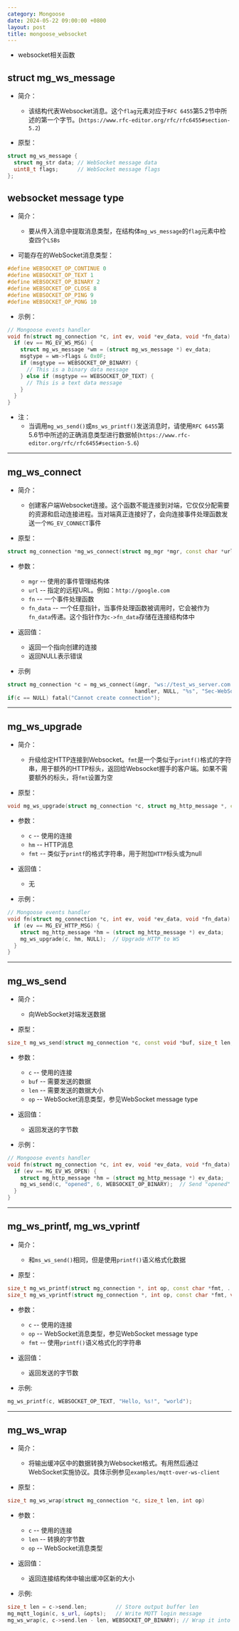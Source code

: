 ```yaml
---
category: Mongoose
date: 2024-05-22 09:00:00 +0800
layout: post
title: mongoose_websocket
---
```


+ websocket相关函数

## struct mg_ws_message

+ 简介：
  + 该结构代表Websocket消息。这个`flag`元素对应于`RFC 6455`第5.2节中所述的第一个字节。(`https://www.rfc-editor.org/rfc/rfc6455#section-5.2`)

+ 原型：
```cpp
struct mg_ws_message {
  struct mg_str data; // WebSocket message data
  uint8_t flags;      // WebSocket message flags
};
```

## websocket message type

+ 简介：
  + 要从传入消息中提取消息类型，在结构体`mg_ws_message`的`flag`元素中检查四个`LSBs`

+ 可能存在的WebSocket消息类型：
```cpp
#define WEBSOCKET_OP_CONTINUE 0
#define WEBSOCKET_OP_TEXT 1
#define WEBSOCKET_OP_BINARY 2
#define WEBSOCKET_OP_CLOSE 8
#define WEBSOCKET_OP_PING 9
#define WEBSOCKET_OP_PONG 10
```

+ 示例：
```cpp
// Mongoose events handler
void fn(struct mg_connection *c, int ev, void *ev_data, void *fn_data) {
  if (ev == MG_EV_WS_MSG) {
    struct mg_ws_message *wm = (struct mg_ws_message *) ev_data;
    msgtype = wm->flags & 0x0F;
    if (msgtype == WEBSOCKET_OP_BINARY) {
      // This is a binary data message
    } else if (msgtype == WEBSOCKET_OP_TEXT) {
      // This is a text data message
    }
  }
}
```

+ 注：
  + 当调用`mg_ws_send()`或`ms_ws_printf()`发送消息时，请使用`RFC 6455`第5.6节中所述的正确消息类型进行数据帧(`https://www.rfc-editor.org/rfc/rfc6455#section-5.6`)

---

## mg_ws_connect 

+ 简介：
  + 创建客户端Websocket连接。这个函数不能连接到对端，它仅仅分配需要的资源和启动连接进程。当对端真正连接好了，会向连接事件处理函数发送一个`MG_EV_CONNECT`事件

+ 原型：
```cpp
struct mg_connection *mg_ws_connect(struct mg_mgr *mgr, const char *url, mg_event_handler_t fn, void *fn_data, const char *fmt, ...);
```

+ 参数：
  + `mgr`  --  使用的事件管理结构体
  + `url`  --  指定的远程URL。例如：`http://google.com`
  + `fn`   --  一个事件处理函数
  + `fn_data`  --  一个任意指针，当事件处理函数被调用时，它会被作为`fn_data`传递。这个指针作为`c->fn_data`存储在连接结构体中

+ 返回值：
  + 返回一个指向创建的连接
  + 返回NULL表示错误

+ 示例
```cpp
struct mg_connection *c = mg_ws_connect(&mgr, "ws://test_ws_server.com:1000",
                                        handler, NULL, "%s", "Sec-WebSocket-Protocol: echo\r\n");
if(c == NULL) fatal("Cannot create connection");
``` 

---

## mg_ws_upgrade

+ 简介：
  + 升级给定HTTP连接到Websocket。`fmt`是一个类似于`printf()`格式的字符串，用于额外的HTTP标头，返回给Websocket握手的客户端。如果不需要额外的标头，将`fmt`设置为空

+ 原型：
```cpp
void mg_ws_upgrade(struct mg_connection *c, struct mg_http_message *, const char *fmt, ...);
```

+ 参数：
  + `c`    --  使用的连接
  + `hm`   --  HTTP消息
  + `fmt`  --  类似于`printf`的格式字符串，用于附加`HTTP`标头或为null

+ 返回值：
  + 无

+ 示例：
```cpp
// Mongoose events handler
void fn(struct mg_connection *c, int ev, void *ev_data, void *fn_data) {
  if (ev == MG_EV_HTTP_MSG) {
    struct mg_http_message *hm = (struct mg_http_message *) ev_data;
    mg_ws_upgrade(c, hm, NULL);  // Upgrade HTTP to WS
  }
}
``` 

---

## mg_ws_send

+ 简介：
  + 向WebSocket对端发送数据

+ 原型：
```cpp
size_t mg_ws_send(struct mg_connection *c, const void *buf, size_t len, int op);
```

+ 参数：
  + `c`  --  使用的连接
  + `buf`  --  需要发送的数据
  + `len`  --  需要发送的数据大小
  + `op`   --  WebSocket消息类型，参见WebSocket message type

+ 返回值：
  + 返回发送的字节数

+ 示例：
```cpp
// Mongoose events handler
void fn(struct mg_connection *c, int ev, void *ev_data, void *fn_data) {
  if (ev == MG_EV_WS_OPEN) {
    struct mg_http_message *hm = (struct mg_http_message *) ev_data;
    mg_ws_send(c, "opened", 6, WEBSOCKET_OP_BINARY);  // Send "opened" to web socket connection
  }
}
``` 
---

## mg_ws_printf, mg_ws_vprintf

+ 简介：
  + 和`ms_ws_send()`相同，但是使用`printf()`语义格式化数据

+ 原型：
```cpp
size_t mg_ws_printf(struct mg_connection *, int op, const char *fmt, ...);
size_t mg_ws_vprintf(struct mg_connection *, int op, const char *fmt, va_list *);
```

+ 参数：
  + `c`   --  使用的连接
  + `op`  --  WebSocket消息类型，参见WebSocket message type
  + `fmt` --  使用`printf()`语义格式化的字符串

+ 返回值：
  + 返回发送的字节数

+ 示例:
```cpp
mg_ws_printf(c, WEBSOCKET_OP_TEXT, "Hello, %s!", "world");
```

---

## mg_ws_wrap 

+ 简介：
  + 将输出缓冲区中的数据转换为Websocket格式。有用然后通过WebSocket实施协议。具体示例参见`examples/mqtt-over-ws-client`

+ 原型：
```cpp
size_t mg_ws_wrap(struct mg_connection *c, size_t len, int op)
```

+ 参数：
  + `c`  --  使用的连接
  + `len`  --  转换的字节数
  + `op`   --  WebSocket消息类型

+ 返回值：
  + 返回连接结构体中输出缓冲区新的大小

+ 示例:
```cpp
size_t len = c->send.len;         // Store output buffer len
mg_mqtt_login(c, s_url, &opts);   // Write MQTT login message
mg_ws_wrap(c, c->send.len - len, WEBSOCKET_OP_BINARY); // Wrap it into WS
``` 